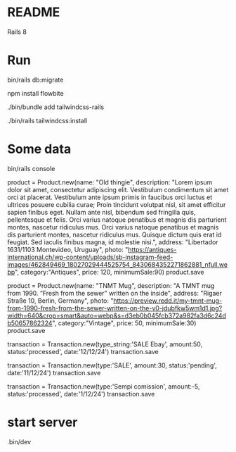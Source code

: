 # README

Rails 8

# Run

bin/rails db:migrate

npm install flowbite

./bin/bundle add tailwindcss-rails

./bin/rails tailwindcss:install

# Some data

bin/rails console

product = Product.new(name: "Old thingie", description: "Lorem ipsum dolor sit amet, consectetur adipiscing elit. Vestibulum condimentum sit amet orci at placerat. Vestibulum ante ipsum primis in faucibus orci luctus et ultrices posuere cubilia curae; Proin tincidunt volutpat nisl, sit amet efficitur sapien finibus eget. Nullam ante nisl, bibendum sed fringilla quis, pellentesque et felis. Orci varius natoque penatibus et magnis dis parturient montes, nascetur ridiculus mus. Orci varius natoque penatibus et magnis dis parturient montes, nascetur ridiculus mus. Quisque dictum quis erat id feugiat. Sed iaculis finibus magna, id molestie nisi.", address: "Libertador 1631/1103 Montevideo, Uruguay", photo: "https://antiques-international.ch/wp-content/uploads/sb-instagram-feed-images/462849469_18027029444525754_8430684352271862881_nfull.webp", category:"Antiques", price: 120, minimumSale:90)
product.save

product = Product.new(name: "TNMT Mug", description: "A TMNT mug from 1990. “Fresh from the sewer” written on the inside", address: "Rigaer Straße 10, Berlin, Germany", photo: "https://preview.redd.it/my-tmnt-mug-from-1990-fresh-from-the-sewer-written-on-the-v0-jdubfkw5wm1d1.jpg?width=640&crop=smart&auto=webp&s=d3eb0b045fcb372a982fa3d6c24db50657862324", category:"Vintage", price: 50, minimumSale:30)
product.save

transaction = Transaction.new(type_string:'SALE Ebay', amount:50, status:'processed', date:'12/12/24')
transaction.save

transaction = Transaction.new(type:'SALE', amount:30, status:'pending', date:'11/12/24')
transaction.save

transaction = Transaction.new(type:'Sempi comission', amount:-5, status:'processed', date:'1/12/24')
transaction.save

# start server

.bin/dev
